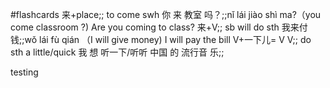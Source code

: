 #flashcards
来+place;; to come swh
你 来 教室 吗？;;nǐ lái jiào shì ma?（you come classroom ?) Are you coming to class?
来+V;; sb will do sth
我来付钱;;wǒ lái fù qián （I will give money) I will pay the bill
V+一下儿= V V;; do sth a little/quick
我 想 听一下/听听 中国 的 流行音 乐;;

testing

